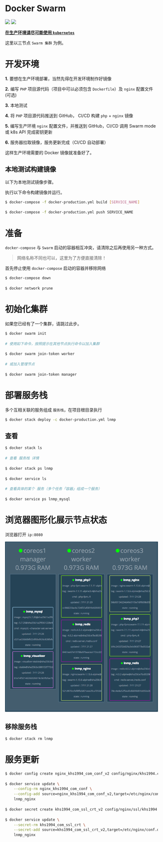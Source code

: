 # Docker Swarm

[![](https://img.shields.io/badge/AD-%E8%85%BE%E8%AE%AF%E4%BA%91%E5%AE%B9%E5%99%A8%E6%9C%8D%E5%8A%A1-blue.svg)](https://cloud.tencent.com/redirect.php?redirect=10058&cps_key=3a5255852d5db99dcd5da4c72f05df61) [![](https://img.shields.io/badge/Support-%E8%85%BE%E8%AE%AF%E4%BA%91%E8%87%AA%E5%AA%92%E4%BD%93-brightgreen.svg)](https://cloud.tencent.com/developer/support-plan?invite_code=13vokmlse8afh)


**[在生产环境请尽可能使用 `kubernetes`](../kubernetes)**

这里以三节点 `Swarm 集群` 为例。

# 开发环境

**1.** 要想在生产环境部署，当然先得在开发环境制作好镜像

**2.** 编写 `PHP` 项目源代码（项目中可以必须包含 `Dockerfile`）及 `nginx` 配置文件(可选)

**3.** 本地测试

**4.** 将 `PHP` 项目源代码推送到 GitHub， CI/CD 构建 `php` + `nginx` 镜像

**5.** 编写生产环境 `nginx` 配置文件，并推送到 GitHub，CI/CD 调用 Swarm mode 或 k8s API 完成密钥更新

**6.** 服务器拉取镜像，服务更新完成（CI/CD 自动部署）

这样生产环境需要的 Docker 镜像就准备好了。

## 本地测试构建镜像

以下为本地测试镜像步骤。

执行以下命令构建镜像并运行。

```bash
$ docker-compose -f docker-production.yml build [SERVICE_NAME]

$ docker-compose -f docker-production.yml push SERVICE_NAME
```

# 准备

`docker-compose` 与 `Swarm` 启动的容器相互冲突，请清除之后再使用另一种方式。

>网络名称不同也可以，这里为了方便直接清除！

首先停止使用 `docker-compose` 启动的容器并移除网络

```bash
$ docker-compose down

$ docker network prune
```

# 初始化集群

如果您已经有了一个集群，请跳过此步。

```bash
$ docker swarm init

# 使用如下命令，按照提示在其他节点执行命令以加入集群

$ docker swarm join-token worker

# 或加入管理节点

$ docker swarm join-token manager
```

# 部署服务栈

多个互相关联的服务组成 `服务栈`，在项目根目录执行

```bash
$ docker stack deploy -c docker-production.yml lnmp
```

## 查看

```bash
$ docker stack ls

# 查看 服务栈 详情

$ docker stack ps lnmp

$ docker service ls

# 查看具体的某个 服务（多个任务「容器」组成一个服务）

$ docker service ps lnmp_mysql
```

# 浏览器图形化展示节点状态

浏览器打开 `ip:8080`

![](../img/docker-swarm-three.png)

## 移除服务栈

```bash
$ docker stack rm lnmp
```

# 服务更新

```bash
$ docker config create nginx_khs1994_com_conf_v2 config/nginx/khs1994.com.conf

$ docker service update \
    --config-rm nginx_khs1994_com_conf \
    --config-add source=nginx_khs1994_com_conf_v2,target=/etc/nginx/conf.d/khs1994.com.conf \
    lnmp_nginx

$ docker secret create khs1994_com_ssl_crt_v2 config/nginx/ssl/khs1994.com.crt

$ docker service update \
    --secret-rm khs1994_com_ssl_crt \
    --secret-add source=khs1994_com_ssl_crt_v2,target=/etc/nginx/conf.d/ssl/khs1994.com.crt \
    lnmp_nginx
```
